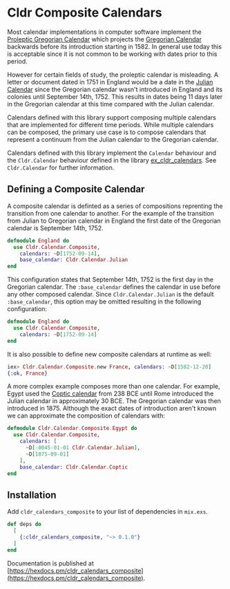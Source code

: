 # Cldr Composite Calendars

Most calendar implementations in computer software implement the [Proleptic Gregorian Calendar](https://en.wikipedia.org/wiki/Proleptic_Gregorian_calendar) which projects the [Gregorian Calendar](https://en.wikipedia.org/wiki/Gregorian_calendar) backwards before its introduction starting in 1582.  In general use today this is acceptable since it is not common to be working with dates prior to this period.

However for certain fields of study, the proleptic calendar is misleading. A letter or document dated in 1751 in England would be a date in the [Julian Calendar](https://en.wikipedia.org/wiki/Julian_calendar) since the Gregorian calendar wasn't introduced in England and its colonies until September 14th, 1752. This results in dates being 11 days later in the Gregorian calendar at this time compared with the Julian calendar.

Calendars defined with this library support composing multiple calendars that are implemented for different time periods. While multiple calendars can be composed, the primary use case is to compose calendars that represent a continuum from the Julian calendar to the Gregorian calendar.

Calendars defined with this library implement the `Calendar` behaviour and the `Cldr.Calendar` behaviour defined in the library [ex_cldr_calendars](https://hex.pm/packages/ex_cldr_calendars). See `Cldr.Calendar` for further information.

## Defining a Composite Calendar

A composite calendar is definted as a series of compositions reprenting the transition from one calendar to another. For the example of the transition from Julian to Gregorian calendar in England the first date of the Gregorian calendar is September 14th, 1752.

```elixir
defmodule England do
  use Cldr.Calendar.Composite,
    calendars: ~D[1752-09-14],
    base_calendar: Cldr.Calendar.Julian
end
```

This configuration states that September 14th, 1752 is the first day in the Gregorian calendar. The `:base_calendar` defines the calendar in use before any other composed calendar.  Since `Cldr.Calendar.Julian` is the default `:base_calendar`, this option may be omitted resulting in the following configuration:

```elixir
defmodule England do
  use Cldr.Calendar.Composite,
    calendars: ~D[1752-09-14]
end
```

It is also possible to define new composite calendars at runtime as well:
```elixir
iex> Cldr.Calendar.Composite.new France, calendars: ~D[1582-12-20]
{:ok, France}
```

A more complex example composes more than one calendar. For example, Egypt used the [Coptic calendar](https://en.wikipedia.org/wiki/Coptic_calendar) from 238 BCE until Rome introduced the Julian calendar in approximately 30 BCE. The Gregorian calendar was then introduced in 1875. Although the exact dates of introduction aren't known we can approximate the composition of calendars with:

```elixir
defmodule Cldr.Calendar.Composite.Egypt do
  use Cldr.Calendar.Composite,
    calendars: [
      ~D[-0045-01-01 Cldr.Calendar.Julian],
      ~D[1875-09-01]
    ],
    base_calendar: Cldr.Calendar.Coptic
end
```

## Installation

Add `cldr_calendars_composite` to your list of dependencies in `mix.exs`.

```elixir
def deps do
  [
    {:cldr_calendars_composite, "~> 0.1.0"}
  ]
end
```

Documentation is published at [https://hexdocs.pm/cldr_calendars_composite](https://hexdocs.pm/cldr_calendars_composite).

